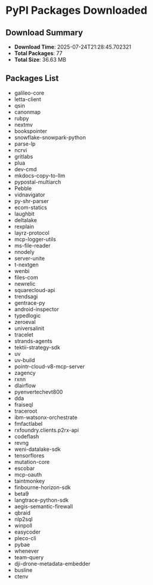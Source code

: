 # PyPI Packages Downloaded

## Download Summary
- **Download Time**: 2025-07-24T21:28:45.702321
- **Total Packages**: 77
- **Total Size**: 36.63 MB

## Packages List
- galileo-core
- letta-client
- qsin
- canonmap
- rubpy
- nextmv
- bookspointer
- snowflake-snowpark-python
- parse-lp
- ncrvi
- gritlabs
- plua
- dev-cmd
- mkdocs-copy-to-llm
- pypostal-multiarch
- Pebble
- vidnavigator
- py-shr-parser
- ecom-statics
- laughbit
- deltalake
- rexplain
- layrz-protocol
- mcp-logger-utils
- ms-file-reader
- nnodely
- server-unite
- t-nextgen
- wenbi
- files-com
- newrelic
- squarecloud-api
- trendsagi
- gentrace-py
- android-inspector
- typedlogic
- zeroeval
- universalinit
- tracelet
- strands-agents
- tektii-strategy-sdk
- uv
- uv-build
- pointr-cloud-v8-mcp-server
- zagency
- rxnn
- dlairflow
- pyenvertechevt800
- dda
- fraiseql
- traceroot
- ibm-watsonx-orchestrate
- fmfactlabel
- rxfoundry.clients.p2rx-api
- codeflash
- revng
- weni-datalake-sdk
- tensorflores
- mutation-core
- escobar
- mcp-oauth
- taintmonkey
- finbourne-horizon-sdk
- beta9
- langtrace-python-sdk
- aegis-semantic-firewall
- qbraid
- nlp2sql
- winpoll
- easycoder
- pleco-cli
- pybae
- whenever
- team-query
- dji-drone-metadata-embedder
- busline
- ctenv
